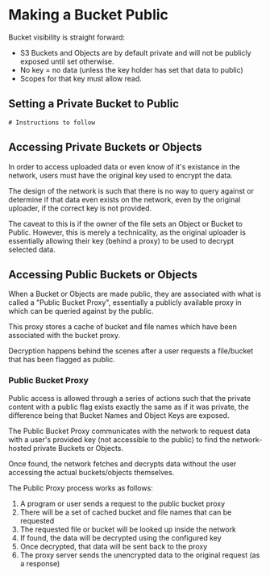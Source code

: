 # Making a Bucket Public

Bucket visibility is straight forward: 
- S3 Buckets and Objects are by default private and will not be publicly exposed until set otherwise.
- No key = no data (unless the key holder has set that data to public)
- Scopes for that key must allow read.

## Setting a Private Bucket to Public
```
# Instructions to follow
```

## Accessing Private Buckets or Objects
In order to access uploaded data or even know of it's existance in the network, users must have the original key used to encrypt the data.

The design of the network is such that there is no way to query against or determine if that data even exists on the network, even by the original uploader, if the correct key is not provided.

The caveat to this is if the owner of the file sets an Object or Bucket to Public. However, this is merely a technicality, as the original uploader is essentially allowing their key (behind a proxy) to be used to decrypt selected data.

## Accessing Public Buckets or Objects
When a Bucket or Objects are made public, they are associated with what is called a "Public Bucket Proxy", essentially a publicly available proxy in which can be queried against by the public.  

This proxy stores a cache of bucket and file names which have been associated with the bucket proxy.

Decryption happens behind the scenes after a user requests a file/bucket that has been flagged as public.


### Public Bucket Proxy 
Public access is allowed through a series of actions such that the private content with a public flag exists exactly the same as if it was private, the difference being that Bucket Names and Object Keys are exposed. 

The Public Bucket Proxy communicates with the network to request data with a user's provided key (not accessible to the public) to find the network-hosted private Buckets or Objects. 

Once found, the network fetches and decrypts data without the user accessing the actual buckets/objects themselves.  

The Public Proxy process works as follows:
1. A program or user sends a request to the public bucket proxy
2. There will be a set of cached bucket and file names that can be requested
3. The requested file or bucket will be looked up inside the network 
4. If found, the data will be decrypted using the configured key
5. Once decrypted, that data will be sent back to the proxy
6. The proxy server sends the unencrypted data to the original request (as a response)